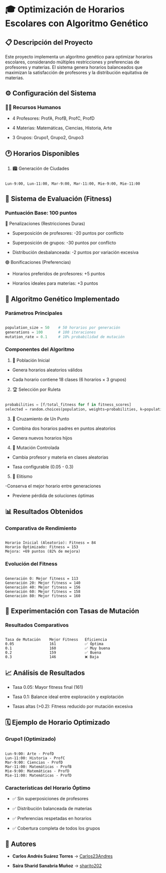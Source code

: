 # 🎓 Optimización de Horarios Escolares con Algoritmo Genético

## 📋 Descripción del Proyecto

Este proyecto implementa un algoritmo genético para optimizar horarios escolares, considerando múltiples restricciones y preferencias de profesores y materias. El sistema genera horarios balanceados que maximizan la satisfacción de profesores y la distribución equitativa de materias.

## ⚙️ Configuración del Sistema

### 🧑‍🏫 Recursos Humanos

- 4 Profesores: ProfA, ProfB, ProfC, ProfD

- 4 Materias: Matemáticas, Ciencias, Historia, Arte

- 3 Grupos: Grupo1, Grupo2, Grupo3

## 🕐 Horarios Disponibles

1. 🏙️ Generación de Ciudades

```text

Lun-9:00, Lun-11:00, Mar-9:00, Mar-11:00, Mie-9:00, Mie-11:00

```

## 🎯 Sistema de Evaluación (Fitness)

### Puntuación Base: 100 puntos

🔴 Penalizaciones (Restricciones Duras)

- Superposición de profesores: -20 puntos por conflicto

- Superposición de grupos: -30 puntos por conflicto

- Distribución desbalanceada: -2 puntos por variación excesiva

🟢 Bonificaciones (Preferencias)

- Horarios preferidos de profesores: +5 puntos

- Horarios ideales para materias: +3 puntos

## 🧬 Algoritmo Genético Implementado

### Parámetros Principales

```python

population_size = 50    # 50 horarios por generación
generations = 100       # 100 iteraciones
mutation_rate = 0.1     # 10% probabilidad de mutación

```

### Componentes del Algoritmo

1. 🧪 Población Inicial

- Genera horarios aleatorios válidos

- Cada horario contiene 18 clases (6 horarios × 3 grupos)

2. 🏆 Selección por Ruleta

```python

probabilities = [f/total_fitness for f in fitness_scores]
selected = random.choices(population, weights=probabilities, k=population_size)

```

3. 🔀 Cruzamiento de Un Punto

- Combina dos horarios padres en puntos aleatorios

- Genera nuevos horarios hijos

4. 🧬 Mutación Controlada

- Cambia profesor y materia en clases aleatorias

- Tasa configurable (0.05 - 0.3)

5. 🥇 Elitismo

-Conserva el mejor horario entre generaciones

- Previene pérdida de soluciones óptimas


## 📊 Resultados Obtenidos

### Comparativa de Rendimiento

```text

Horario Inicial (Aleatorio): Fitness = 84
Horario Optimizado: Fitness = 153
Mejora: +69 puntos (82% de mejora)

```

### Evolución del Fitness

```text

Generación 0: Mejor fitness = 113
Generación 20: Mejor fitness = 140
Generación 40: Mejor fitness = 156
Generación 60: Mejor fitness = 158
Generación 80: Mejor fitness = 160

``` 
## 🔬 Experimentación con Tasas de Mutación

### Resultados Comparativos

```text

Tasa de Mutación	Mejor Fitness	Eficiencia
0.05	            161	            ✅ Óptima
0.1	                160	            ✅ Muy buena
0.2	                159	            ✅ Buena
0.3	                146         	❌ Baja

```

## 📈 Análisis de Resultados

- Tasa 0.05: Mayor fitness final (161)

- Tasa 0.1: Balance ideal entre exploración y explotación

- Tasas altas (>0.2): Fitness reducido por mutación excesiva

## 🗓️ Ejemplo de Horario Optimizado

### Grupo1 (Optimizado)

```text

Lun-9:00: Arte - ProfD
Lun-11:00: Historia - ProfC
Mar-9:00: Ciencias - ProfD
Mar-11:00: Matemáticas - ProfB
Mie-9:00: Matemáticas - ProfD
Mie-11:00: Matemáticas - ProfD

```

### Características del Horario Óptimo

- ✅ Sin superposiciones de profesores

- ✅ Distribución balanceada de materias

- ✅ Preferencias respetadas en horarios

- ✅ Cobertura completa de todos los grupos

## 👥 Autores
- **Carlos Andrés Suárez Torres** → [Carlos23Andres](https://github.com/Carlos23Andres)  

- **Saira Sharid Sanabria Muñoz** → [sharito202](https://github.com/sharito202)